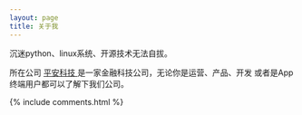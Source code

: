 ```yaml
---
layout: page
title: 关于我 
---
```


沉迷python、linux系统、开源技术无法自拔。
<p>

<p>


<p>

所在公司
<a target="_blank" href="http://tech.pingan.com/"> 平安科技 </a>
是一家金融科技公司，无论你是运营、产品、开发 或者是App终端用户都可以了解下我们公司。
<p>


<p>

<p>


<p> 

<p> 

<p> 


{% include comments.html %}

